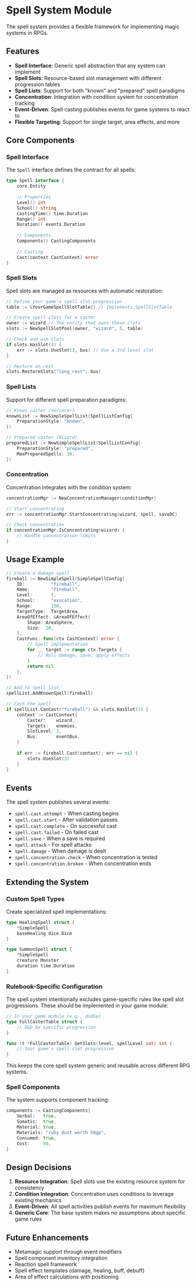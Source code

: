 # Spell System Module

The spell system provides a flexible framework for implementing magic systems in RPGs.

## Features

- **Spell Interface**: Generic spell abstraction that any system can implement
- **Spell Slots**: Resource-based slot management with different progression tables
- **Spell Lists**: Support for both "known" and "prepared" spell paradigms  
- **Concentration**: Integration with condition system for concentration tracking
- **Event-Driven**: Spell casting publishes events for game systems to react to
- **Flexible Targeting**: Support for single target, area effects, and more

## Core Components

### Spell Interface

The `Spell` interface defines the contract for all spells:

```go
type Spell interface {
    core.Entity
    
    // Properties
    Level() int
    School() string
    CastingTime() time.Duration
    Range() int
    Duration() events.Duration
    
    // Components
    Components() CastingComponents
    
    // Casting
    Cast(context CastContext) error
}
```

### Spell Slots

Spell slots are managed as resources with automatic restoration:

```go
// Define your game's spell slot progression
table := &YourGameSpellSlotTable{} // Implements SpellSlotTable

// Create spell slots for a caster
owner := wizard // The entity that owns these slots
slots := NewSpellSlotPool(owner, "wizard", 5, table)

// Check and use slots
if slots.HasSlot(3) {
    err := slots.UseSlot(3, bus) // Use a 3rd level slot
}

// Restore on rest
slots.RestoreSlots("long_rest", bus)
```

### Spell Lists

Support for different spell preparation paradigms:

```go
// Known caster (Sorcerer)
knownList := NewSimpleSpellList(SpellListConfig{
    PreparationStyle: "known",
})

// Prepared caster (Wizard)
preparedList := NewSimpleSpellList(SpellListConfig{
    PreparationStyle: "prepared",
    MaxPreparedSpells: 10,
})
```

### Concentration

Concentration integrates with the condition system:

```go
concentrationMgr := NewConcentrationManager(conditionMgr)

// Start concentrating
err := concentrationMgr.StartConcentrating(wizard, spell, saveDC)

// Check concentration
if concentrationMgr.IsConcentrating(wizard) {
    // Handle concentration limits
}
```

## Usage Example

```go
// Create a damage spell
fireball := NewSimpleSpell(SimpleSpellConfig{
    ID:          "fireball",
    Name:        "Fireball",
    Level:       3,
    School:      "evocation",
    Range:       150,
    TargetType:  TargetArea,
    AreaOfEffect: &AreaOfEffect{
        Shape: AreaSphere,
        Size:  20,
    },
    CastFunc: func(ctx CastContext) error {
        // Spell implementation
        for _, target := range ctx.Targets {
            // Roll damage, save, apply effects
        }
        return nil
    },
})

// Add to spell list
spellList.AddKnownSpell(fireball)

// Cast the spell
if spellList.CanCast("fireball") && slots.HasSlot(3) {
    context := CastContext{
        Caster:    wizard,
        Targets:   enemies,
        SlotLevel: 3,
        Bus:       eventBus,
    }
    
    if err := fireball.Cast(context); err == nil {
        slots.UseSlot(3)
    }
}
```

## Events

The spell system publishes several events:

- `spell.cast.attempt` - When casting begins
- `spell.cast.start` - After validation passes
- `spell.cast.complete` - On successful cast
- `spell.cast.failed` - On failed cast
- `spell.save` - When a save is required
- `spell.attack` - For spell attacks
- `spell.damage` - When damage is dealt
- `spell.concentration.check` - When concentration is tested
- `spell.concentration.broken` - When concentration ends

## Extending the System

### Custom Spell Types

Create specialized spell implementations:

```go
type HealingSpell struct {
    *SimpleSpell
    baseHealing dice.Dice
}

type SummonSpell struct {
    *SimpleSpell
    creature Monster
    duration time.Duration
}
```

### Rulebook-Specific Configuration

The spell system intentionally excludes game-specific rules like spell slot progressions. These should be implemented in your game module:

```go
// In your game module (e.g., dnd5e)
type FullCasterTable struct {
    // D&D 5e specific progression
}

func (t *FullCasterTable) GetSlots(level, spellLevel int) int {
    // Your game's spell slot progression
}
```

This keeps the core spell system generic and reusable across different RPG systems.

### Spell Components

The system supports component tracking:

```go
components := CastingComponents{
    Verbal:   true,
    Somatic:  true,
    Material: true,
    Materials: "ruby dust worth 50gp",
    Consumed: true,
    Cost:     50,
}
```

## Design Decisions

1. **Resource Integration**: Spell slots use the existing resource system for consistency
2. **Condition Integration**: Concentration uses conditions to leverage existing mechanics
3. **Event-Driven**: All spell activities publish events for maximum flexibility
4. **Generic Core**: The base system makes no assumptions about specific game rules

## Future Enhancements

- Metamagic support through event modifiers
- Spell component inventory integration  
- Reaction spell framework
- Spell effect templates (damage, healing, buff, debuff)
- Area of effect calculations with positioning